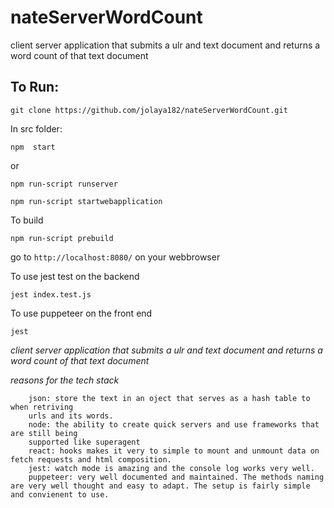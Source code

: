 # nateServerWordCount
client server application that submits a ulr and text document and returns a word count of that text document

<!-- <img src="src/pictures/.gif" title="UiDirectory"/> -->

## To Run:

```
git clone https://github.com/jolaya182/nateServerWordCount.git
```

In src folder:
```
npm  start
```
or

```
npm run-script runserver

npm run-script startwebapplication
```

To build 
```
npm run-script prebuild
```

go to `http://localhost:8080/` on your webbrowser


To use jest test on the backend
```
jest index.test.js 
```
To use puppeteer on the front end
```
jest 
```

_client server application that submits a ulr and text document and returns a word count of that text document_

_reasons for the tech stack_ 

```
    json: store the text in an oject that serves as a hash table to when retriving 
    urls and its words.
    node: the ability to create quick servers and use frameworks that are still being
    supported like superagent
    react: hooks makes it very to simple to mount and unmount data on fetch requests and html composition.
    jest: watch mode is amazing and the console log works very well. 
    puppeteer: very well documented and maintained. The methods naming are very well thought and easy to adapt. The setup is fairly simple and convienent to use.
```